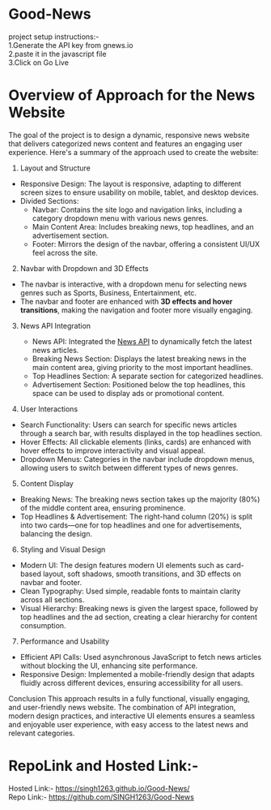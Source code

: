 # Good-News
 project setup instructions:-  
   1.Generate the API key from gnews.io  
   2.paste it in the javascript file   
   3.Click on Go Live  

   # Overview of Approach for the News Website

The goal of the project is to design a dynamic, responsive news website that delivers categorized news content and features an engaging user experience. Here's a summary of the approach used to create the website:

 1. Layout and Structure
   - Responsive Design: The layout is responsive, adapting to different screen sizes to ensure usability on mobile, tablet, and desktop devices.
   - Divided Sections:
     - Navbar: Contains the site logo and navigation links, including a category dropdown menu with various news genres.
     - Main Content Area: Includes breaking news, top headlines, and an advertisement section.
     - Footer: Mirrors the design of the navbar, offering a consistent UI/UX feel across the site.
   
 2. Navbar with Dropdown and 3D Effects
   - The navbar is interactive, with a dropdown menu for selecting news genres such as Sports, Business, Entertainment, etc.
   - The navbar and footer are enhanced with **3D effects and hover transitions**, making the navigation and footer more visually engaging.

3. News API Integration
   - News API: Integrated the [News API](https://gnews.io) to dynamically fetch the latest news articles.
   - Breaking News Section: Displays the latest breaking news in the main content area, giving priority to the most important headlines.
   - Top Headlines Section: A separate section for categorized headlines.
   - Advertisement Section: Positioned below the top headlines, this space can be used to display ads or promotional content.

 4. User Interactions
   - Search Functionality: Users can search for specific news articles through a search bar, with results displayed in the top headlines section.
   - Hover Effects: All clickable elements (links, cards) are enhanced with hover effects to improve interactivity and visual appeal.
   - Dropdown Menus: Categories in the navbar include dropdown menus, allowing users to switch between different types of news genres.

 5. Content Display
   - Breaking News: The breaking news section takes up the majority (80%) of the middle content area, ensuring prominence.
   - Top Headlines & Advertisement: The right-hand column (20%) is split into two cards—one for top headlines and one for advertisements, balancing the design.

 6. Styling and Visual Design
   - Modern UI: The design features modern UI elements such as card-based layout, soft shadows, smooth transitions, and 3D effects on navbar and footer.
   - Clean Typography: Used simple, readable fonts to maintain clarity across all sections.
   - Visual Hierarchy: Breaking news is given the largest space, followed by top headlines and the ad section, creating a clear hierarchy for content consumption.

 7. Performance and Usability
   - Efficient API Calls: Used asynchronous JavaScript to fetch news articles without blocking the UI, enhancing site performance.
   - Responsive Design: Implemented a mobile-friendly design that adapts fluidly across different devices, ensuring accessibility for all users.

 Conclusion
This approach results in a fully functional, visually engaging, and user-friendly news website. The combination of API integration, modern design practices, and interactive UI elements ensures a seamless and enjoyable user experience, with easy access to the latest news and relevant categories. 
 # RepoLink and Hosted Link:-
Hosted Link:- https://singh1263.github.io/Good-News/  
Repo Link:- https://github.com/SINGH1263/Good-News
 
